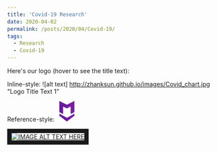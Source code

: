 ```yaml
---
title: 'Covid-19 Research'
date: 2020-04-02
permalink: /posts/2020/04/Covid-19/
tags:
  - Research
  - Covid-19
---
```


Here's our logo (hover to see the title text):

Inline-style:
![alt text] http://zhanksun.github.io/images/Covid_chart.jpg "Logo Title Text 1"

Reference-style:
![alt text][logo]

[logo]: https://github.com/adam-p/markdown-here/raw/master/src/common/images/icon48.png "Logo Title Text 2"

<a href="http://www.youtube.com/watch?feature=player_embedded&v=YOUTUBE_VIDEO_ID_HERE
" target="_blank"><img src="http://img.youtube.com/vi/YOUTUBE_VIDEO_ID_HERE/0.jpg"
alt="IMAGE ALT TEXT HERE" width="240" height="180" border="10" /></a>
